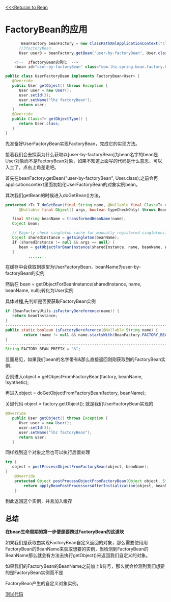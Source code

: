 [<<<Returan to Bean](../spring-Bean的归纳.md)

# FactoryBean的应用

```java
       BeanFactory beanFactory = new ClassPathXmlApplicationContext("classpath:META-INF/bean-creation-context.xml");
      //3factoryBean
      User user3 = beanFactory.getBean("user-by-factoryBean", User.class);

    <!--  3factoryBean实例化  -->
    <bean id="user-by-factoryBean" class="com.lhz.spring.bean.factory.UserFactoryBean"/>

```

```java
public class UserFactoryBean implements FactoryBean<User> {
   @Override
   public User getObject() throws Exception {
      User user = new User();
      user.setId(3);
      user.setName("lhz factoryBean");
      return user;
   }
   @Override
   public Class<?> getObjectType() {
      return User.class;
   }
}
```

先准备好UserFactoryBean实现FactoryBean，完成它的实现方法。

接着我们会去探索为什么获取以[user-by-factoryBean]为bean名字的bean是User对象而不是FactoryBean对象，如果不知道上面写的代码是什么意思，可以入土了，点右上角差走吧。

首先在beanFactory.getBean("user-by-factoryBean", User.class);之前会再applicationcontext里面初始化UserFactoryBean的对象实例bean。

其次我们getBean的时候进入doGetBean()方法，

```java
protected <T> T doGetBean(final String name, @Nullable final Class<T> requiredType,
      @Nullable final Object[] args, boolean typeCheckOnly) throws BeansException {

   final String beanName = transformedBeanName(name);
   Object bean;

   // Eagerly check singleton cache for manually registered singletons.
   Object sharedInstance = getSingleton(beanName);
   if (sharedInstance != null && args == null) {
      bean = getObjectForBeanInstance(sharedInstance, name, beanName, null);
   }
          ........
```

在缓存中会获取到类型为UserFactoryBean，beanName为user-by-factoryBean的实例



然后在 bean = getObjectForBeanInstance(sharedInstance, name, beanName, null);转化为User实例

具体过程,先判断是否要获取FactoryBean实例

```java
if (BeanFactoryUtils.isFactoryDereference(name)) {
   return beanInstance;
}
-----------------------------------------------------------------------------------------
public static boolean isFactoryDereference(@Nullable String name) {
		return (name != null && name.startsWith(BeanFactory.FACTORY_BEAN_PREFIX));
}
-----------------------------------------------------------------------------------------
String FACTORY_BEAN_PREFIX = "&";	
```

显而易见，如果我们bean的名字带有&那么直接返回刚刚获取到的FactoryBean实例，

否则进入object = getObjectFromFactoryBean(factory, beanName, !synthetic);

再进入object = doGetObjectFromFactoryBean(factory, beanName);

关键代码 object = factory.getObject(); 就是我们UserFactoryBean实现的

```java
@Override
   public User getObject() throws Exception {
      User user = new User();
      user.setId(3);
      user.setName("lhz factoryBean");
      return user;
   }

```

同样找到这个对象之后也可以执行后置处理

```java
try {
   object = postProcessObjectFromFactoryBean(object, beanName);
}
	@Override
	protected Object postProcessObjectFromFactoryBean(Object object, String beanName) {
		return applyBeanPostProcessorsAfterInitialization(object, beanName);
	}

```

到此返回这个实例，并且加入缓存



## 总结

**在bean生命周期的第一步便是要跨过FactoryBean的这道坎**

  如果我们是获取由实现FactoryBean自定义返回的对象，那么需要使用用FactoryBean的BeanName来获取想要的实例，当检测到FactoryBean的BeanName那么就会有方法去执行getObject()来返回我们自定义的对象。

  如果我们的FactoryBean的BeanName之前加上&符号，那么就会检测到我们想要的是FactoryBean实例而不是

FactoryBean产生的自定义对象实例。

[测试代码](src/main/java/com/lhz/spring/bean/BeanInstantiationDemo.java)
